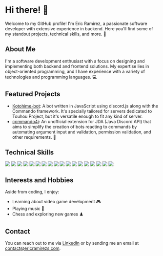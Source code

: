# Hi there! 👋

Welcome to my GitHub profile! I'm Eric Ramirez, a passionate software developer with extensive experience in backend. Here you'll find some of my standout projects, technical skills, and more. 🚀

## About Me
I'm a software development enthusiast with a focus on designing and implementing both backend and frontend solutions. My expertise lies in object-oriented programming, and I have experience with a variety of technologies and programming languages. 💻

## Featured Projects
- [Kotohime-bot](https://github.com/EricRamirezS/Kotohime-bot): A bot written in JavaScript using discord.js along with the Commando framework. It's specially tailored for servers dedicated to Touhou Project, but it's versatile enough to fit any kind of server.
- [commando4j](https://github.com/EricRamirezS/commando4j): An unofficial extension for JDA (Java Discord API) that aims to simplify the creation of bots reacting to commands by automating argument input and validation, permission validation, and other requirements. 🔧

## Technical Skills
![](https://img.shields.io/badge/OS-Windows-informational?style=flat&logo=Windows&logoColor=white&color=2bbc8a)
![](https://img.shields.io/badge/Editor-IntelliJ_IDEA-informational?style=flat&logo=intellij-idea&logoColor=white&color=2bbc8a)
![](https://img.shields.io/badge/Editor-WebStorm-informational?style=flat&logo=WebStorm&logoColor=white&color=2bbc8a)
![](https://img.shields.io/badge/Editor-PyCharm-informational?style=flat&logo=PyCharm&logoColor=white&color=2bbc8a)
![](https://img.shields.io/badge/Code-Java-informational?style=flat&logo=Java&logoColor=white&color=2bbc8a)
![](https://img.shields.io/badge/Code-Javascript-informational?style=flat&logo=Javascript&logoColor=white&color=2bbc8a)
![](https://img.shields.io/badge/Code-Python-informational?style=flat&logo=Python&logoColor=white&color=2bbc8a)
![](https://img.shields.io/badge/Code-C%23-informational?style=flat&logo=C%23&logoColor=white&color=2bbc8a)
![](https://img.shields.io/badge/Code-Lua-informational?style=flat&logo=lua&logoColor=white&color=2bbc8a)
![](https://img.shields.io/badge/Tools-PostgreSQL-informational?style=flat&logo=PostgreSQL&logoColor=white&color=2bbc8a)
![](https://img.shields.io/badge/Tools-Oracle_SQL-informational?style=flat&logo=Oracle&logoColor=white&color=2bbc8a)
![](https://img.shields.io/badge/Tools-Heroku-informational?style=flat&logo=Heroku&logoColor=white&color=2bbc8a)
![](https://img.shields.io/badge/Tools-Unity-informational?style=flat&logo=Unity&logoColor=white&color=2bbc8a)
![](https://img.shields.io/badge/Framework-Django-informational?style=flat&logo=Django&logoColor=white&color=2bbc8a)
![](https://img.shields.io/badge/Framework-Spring-informational?style=flat&logo=Spring&logoColor=white&color=2bbc8a)
![](https://img.shields.io/badge/Framework-.NET-informational?style=flat&logo=.NET&logoColor=white&color=2bbc8a)
![](https://img.shields.io/badge/Environment-NodeJS-informational?style=flat&logo=node.js&logoColor=white&color=2bbc8a)
![](https://img.shields.io/badge/Hardware-Arduino-informational?style=flat&logo=Arduino&logoColor=white&color=2bbc8a)

## Interests and Hobbies
Aside from coding, I enjoy:
- Learning about video game development 🎮
- Playing music 🎸
- Chess and exploring new games ♟️

## Contact
You can reach out to me via [LinkedIn](https://www.linkedin.com/in/ericramirezs/) or by sending me an email at [contact@ericramirezs.com](mailto:contact@ericramirezs.com).

